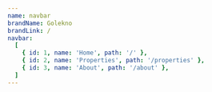 ```yaml
---
name: navbar
brandName: Golekno
brandLink: /
navbar:
  [
    { id: 1, name: 'Home', path: '/' },
    { id: 2, name: 'Properties', path: '/properties' },
    { id: 3, name: 'About', path: '/about' },
  ]
---
```

